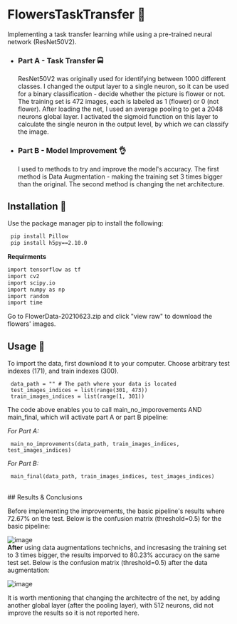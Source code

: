 
# FlowersTaskTransfer 🌷

Implementing a task transfer learning while using a pre-trained neural network (ResNet50V2).

- ### Part A - Task Transfer 🚍
     ResNet50V2 was originally used for identifying between 1000 different classes. I changed the output layer to a single neuron, so it can be used for a binary classification - decide whether the picture is flower or not. The training set is 472 images, each is labeled as 1 (flower) or 0 (not flower). After loading the net, I used an average pooling to get a 2048 neurons global layer. I activated the sigmoid function on this layer to calculate the single neuron in the output level, by which we can classify the image.

- ### Part B - Model Improvement 👌
    I used to methods to try and improve the model's accuracy. The first method is Data Augmentation - making the training set 3 times bigger than the original. The second method is changing the net architecture.


## Installation 🔗

Use the package manager pip to install the following:

```bash 
 pip install Pillow
 pip install h5py==2.10.0
```

**Requirments**
```bash
import tensorflow as tf
import cv2
import scipy.io
import numpy as np
import random
import time
```

Go to FlowerData-20210623.zip and click "view raw" to download the flowers' images.
<br>
## Usage 🤔
To import the data, first download it to your computer.
Choose arbitrary test indexes (171), and train indexes (300).

     data_path = "" # The path where your data is located
     test_images_indices = list(range(301, 473))
     train_images_indices = list(range(1, 301))
     
The code above enables you to call main_no_imporovements AND main_final, which will activate part A or part B pipeline:

*For Part A:*

     main_no_improvements(data_path, train_images_indices, test_images_indices)
*For Part B:*

     main_final(data_path, train_images_indices, test_images_indices)
<br>
## Results & Conclusions

Before implementing the improvements, the basic pipeline's results where 72.67% on the test.
Below is the confusion matrix (threshold=0.5) for the basic pipeline:

![image](https://user-images.githubusercontent.com/61631269/123073263-f0439380-d41e-11eb-9661-71ed99d94ffa.png)
<br>
**After** using data augmentations technichs, and incresasing the training set to 3 times bigger, the results imporved to 80.23% accuracy on the same test set.
Below is the confusion matrix (threshold=0.5) after the data augmentation:

![image](https://user-images.githubusercontent.com/61631269/123086259-dc525e80-d42b-11eb-9b68-e9c295fe77f3.png)

It is worth mentioning that changing the architectre of the net, by adding another global layer (after the pooling layer), with 512 neurons, did not improve the results so it is not reported here.

     

